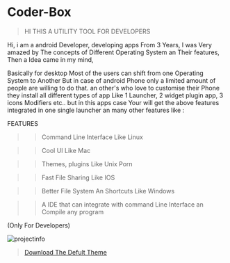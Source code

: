 # Coder-Box

> HI THIS A UTILITY TOOL FOR DEVELOPERS

Hi, i am a android Developer, developing apps From 3 Years, I was Very amazed by The concepts of Different Operating System an Their features, Then a Idea came in my mind, 

Basically for desktop Most of the users can shift from one Operating System to Another But in case of android Phone only a limited amount of people are willing to do that. an other's who love to customise their Phone they install all different types of app Like 1 Launcher, 2 widget plugin app, 3 icons Modifiers etc.. but in this apps case Your will get the above features integrated in one single launcher an many other features like :



FEATURES

>> Command Line Interface Like Linux

>> Cool UI Like Mac

>> Themes, plugins Like Unix Porn 

>> Fast File Sharing Like IOS 

>> Better File System An Shortcuts Like Windows

>> A IDE that can integrate with command Line Interface an Compile any program

(Only For Developers) 


![projectinfo](https://user-images.githubusercontent.com/67579112/209464595-af7c048a-b0ed-44f1-bbd0-6355dd05a8d6.png)


> [Download The Defult Theme](https://github.com/DarkCode462/Coder-Box/raw/master/THEMES.zip)
